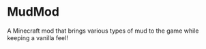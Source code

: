 # MudMod
A Minecraft mod that brings various types of mud to the game while keeping a vanilla feel!
